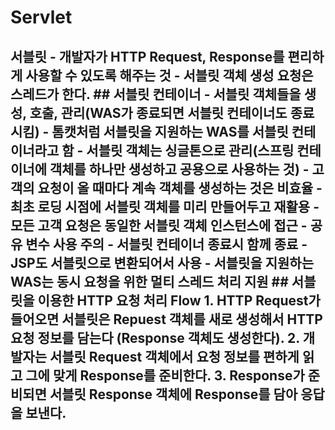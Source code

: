# Servlet
## 서블릿  - 개발자가 HTTP Request, Response를 편리하게 사용할 수 있도록 해주는 것 - 서블릿 객체 생성 요청은 스레드가 한다.  ## 서블릿 컨테이너  - 서블릿 객체들을 생성, 호출, 관리(WAS가 종료되면 서블릿 컨테이너도 종료시킴) - 톰캣처럼 서블릿을 지원하는 WAS를 서블릿 컨테이너라고 함 - 서블릿 객체는 싱글톤으로 관리(스프링 컨테이너에 객체를 하나만 생성하고 공용으로 사용하는 것)     - 고객의 요청이 올 때마다 계속 객체를 생성하는 것은 비효율     - 최초 로딩 시점에 서블릿 객체를 미리 만들어두고 재활용     - 모든 고객 요청은 동일한 서블릿 객체 인스턴스에 접근     - **공유 변수 사용 주의**     - 서블릿 컨테이너 종료시 함께 종료 - JSP도 서블릿으로 변환되어서 사용 - 서블릿을 지원하는 WAS는 동시 요청을 위한 멀티 스레드 처리 지원  ## 서블릿을 이용한 HTTP 요청 처리 Flow  1. HTTP Request가 들어오면 서블릿은 Repuest 객체를 새로 생성해서 HTTP 요청 정보를 담는다 (Response 객체도 생성한다).  2. 개발자는 서블릿 Request 객체에서 요청 정보를 편하게 읽고 그에 맞게 Response를 준비한다. 3. Response가 준비되면 서블릿 Response 객체에 Response를 담아 응답을 보낸다.
